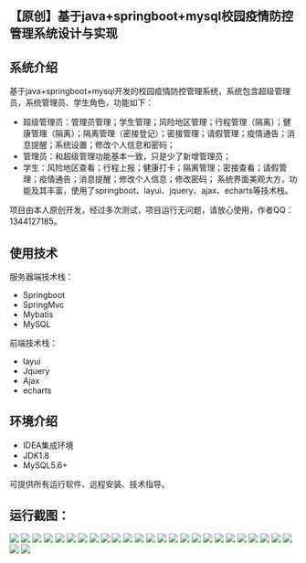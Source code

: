 ## 【原创】基于java+springboot+mysql校园疫情防控管理系统设计与实现

## 系统介绍

基于java+springboot+mysql开发的校园疫情防控管理系统，系统包含超级管理员，系统管理员、学生角色，功能如下：
- 超级管理员：管理员管理；学生管理；风险地区管理；行程管理（隔离）；健康管理（隔离）；隔离管理（密接登记）；密接管理；请假管理；疫情通告；消息提醒；系统设置；修改个人信息和密码；
- 管理员：和超级管理功能基本一致，只是少了新增管理员；
- 学生：风险地区查看；行程上报；健康打卡；隔离管理；密接查看；请假管理；疫情通告；消息提醒；修改个人信息；修改密码；
系统界面美观大方，功能及其丰富，使用了springboot、layui、jquery、ajax、echarts等技术栈。

项目由本人原创开发，经过多次测试，项目运行无问题，请放心使用，作者QQ：1344127185。

## 使用技术

服务器端技术栈：

- Springboot
- SpringMvc
- Mybatis
- MySQL

前端技术栈：

- layui
- Jquery
- Ajax
- echarts

## 环境介绍

- IDEA集成环境
- JDK1.8
- MySQL5.6+

可提供所有运行软件、远程安装、技术指导。

## 运行截图：
![](https://github.com/itcoderyhl/school-eqidemic-mgr/blob/main/images/2.png)
![](https://github.com/itcoderyhl/school-eqidemic-mgr/blob/main/images/3.png)
![](https://github.com/itcoderyhl/school-eqidemic-mgr/blob/main/images/4.png)
![](https://github.com/itcoderyhl/school-eqidemic-mgr/blob/main/images/5.png)
![](https://github.com/itcoderyhl/school-eqidemic-mgr/blob/main/images/6.png)
![](https://github.com/itcoderyhl/school-eqidemic-mgr/blob/main/images/7.png)
![](https://github.com/itcoderyhl/school-eqidemic-mgr/blob/main/images/8.png)
![](https://github.com/itcoderyhl/school-eqidemic-mgr/blob/main/images/9.png)
![](https://github.com/itcoderyhl/school-eqidemic-mgr/blob/main/images/10.png)
![](https://github.com/itcoderyhl/school-eqidemic-mgr/blob/main/images/11.png)
![](https://github.com/itcoderyhl/school-eqidemic-mgr/blob/main/images/12.png)
![](https://github.com/itcoderyhl/school-eqidemic-mgr/blob/main/images/13.png)
![](https://github.com/itcoderyhl/school-eqidemic-mgr/blob/main/images/14.png)
![](https://github.com/itcoderyhl/school-eqidemic-mgr/blob/main/images/15.png)
![](https://github.com/itcoderyhl/school-eqidemic-mgr/blob/main/images/16.png)
![](https://github.com/itcoderyhl/school-eqidemic-mgr/blob/main/images/17.png)
![](https://github.com/itcoderyhl/school-eqidemic-mgr/blob/main/images/18.png)
![](https://github.com/itcoderyhl/school-eqidemic-mgr/blob/main/images/19.png)
![](https://github.com/itcoderyhl/school-eqidemic-mgr/blob/main/images/20.png)
![](https://github.com/itcoderyhl/school-eqidemic-mgr/blob/main/images/21.png)
![](https://github.com/itcoderyhl/school-eqidemic-mgr/blob/main/images/22.png)
![](https://github.com/itcoderyhl/school-eqidemic-mgr/blob/main/images/23.png)
![](https://github.com/itcoderyhl/school-eqidemic-mgr/blob/main/images/24.png)
![](https://github.com/itcoderyhl/school-eqidemic-mgr/blob/main/images/25.png)
![](https://github.com/itcoderyhl/school-eqidemic-mgr/blob/main/images/26.png)
![](https://github.com/itcoderyhl/school-eqidemic-mgr/blob/main/images/27.png)
![](https://github.com/itcoderyhl/school-eqidemic-mgr/blob/main/images/28.png)


